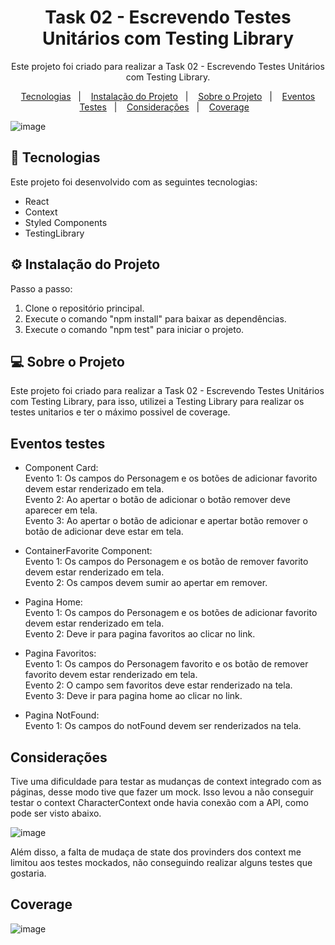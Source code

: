 <h1 align="center"> Task 02 - Escrevendo Testes Unitários com Testing Library </h1>

<p align="center">
  Este projeto foi criado para realizar a Task 02 - Escrevendo Testes Unitários com Testing Library.
</p>

<p align="center">
  <a href="#-tecnologias">Tecnologias</a>&nbsp;&nbsp;&nbsp;|&nbsp;&nbsp;&nbsp;
  <a href="#%EF%B8%8F-instalação-do-projeto">Instalação do Projeto</a>&nbsp;&nbsp;&nbsp;|&nbsp;&nbsp;&nbsp;
  <a href="#-sobre-o-projeto">Sobre o Projeto</a>&nbsp;&nbsp;&nbsp;|&nbsp;&nbsp;&nbsp;
  <a href="#eventos-testes">Eventos Testes</a>&nbsp;&nbsp;&nbsp;|&nbsp;&nbsp;&nbsp;
  <a href="#considerações">Considerações</a>&nbsp;&nbsp;&nbsp;|&nbsp;&nbsp;&nbsp;
  <a href="#coverage">Coverage</a>&nbsp;&nbsp;&nbsp;
</p>

![image](https://github.com/GustavoCanellasAvelineRocha/Favoritos-GameOfThrones/assets/125305894/e7364a1f-79e3-4079-b03c-2b15a4f5713a)


## 🚀 Tecnologias

Este projeto foi desenvolvido com as seguintes tecnologias:

- React
- Context 
- Styled Components
- TestingLibrary
  
## ⚙️ Instalação do Projeto

Passo a passo:

1. Clone o repositório principal.
2. Execute o comando "npm install" para baixar as dependências.
3. Execute o comando "npm test" para iniciar o projeto.

## 💻 Sobre o Projeto

Este projeto foi criado para realizar a Task 02 - Escrevendo Testes Unitários com Testing Library, para isso, utilizei a Testing Library para realizar os testes unitarios e ter o máximo possivel de coverage.

## Eventos testes

- Component Card:<br>
Evento 1: Os campos do Personagem e os botões de adicionar favorito devem estar renderizado em tela.  <br>
Evento 2: Ao apertar o botão de adicionar o botão remover deve aparecer em tela.<br>
Evento 3: Ao apertar o botão de adicionar e apertar botão remover o botão de adicionar deve estar em tela.<br>

- ContainerFavorite Component:<br>
Evento 1: Os campos do Personagem e os botão de remover favorito devem estar renderizado em tela.<br>
Evento 2: Os campos devem sumir ao apertar em remover.<br>

- Pagina Home:<br>
Evento 1: Os campos do Personagem e os botões de adicionar favorito devem estar renderizado em tela.<br>
Evento 2: Deve ir para pagina favoritos ao clicar no link.<br>

- Pagina Favoritos:<br>
Evento 1: Os campos do Personagem favorito e os botão de remover favorito devem estar renderizado em tela.<br>
Evento 2: O campo sem favoritos deve estar renderizado na tela.<br>
Evento 3: Deve ir para pagina home ao clicar no link.<br>

- Pagina NotFound:<br>
Evento 1: Os campos do notFound devem ser renderizados na tela.<br>

## Considerações

Tive uma dificuldade para testar as mudanças de context integrado com as páginas, desse modo tive que fazer um mock. Isso levou a não conseguir testar o context CharacterContext onde havia conexão com a API, como pode ser visto abaixo.

![image](https://github.com/GustavoCanellasAvelineRocha/task02-TestesUnitarios/assets/125305894/4eacb6da-6de7-41d6-87f9-e36495c37fb7)

Além disso, a falta de mudaça de state dos provinders dos context me limitou aos testes mockados, não conseguindo realizar alguns testes que gostaria.

## Coverage

![image](https://github.com/GustavoCanellasAvelineRocha/task02-TestesUnitarios/assets/125305894/787ab330-8aab-42f4-9d7f-f76d0abdea24)

